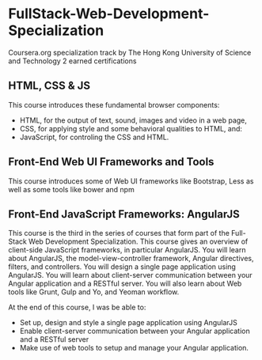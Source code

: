 # FullStack-Web-Development-Specialization
Coursera.org specialization track by The Hong Kong University of Science and Technology
2 earned certifications
## HTML, CSS & JS
This course introduces these fundamental browser components:

* HTML, for the output of text, sound, images and video in a web page,
* CSS, for applying style and some behavioral qualities to HTML, and:
* JavaScript, for controling the CSS and HTML.

## Front-End Web UI Frameworks and Tools

This course introduces some of Web UI frameworks like Bootstrap, Less as well as some tools like bower and npm

 ## Front-End JavaScript Frameworks: AngularJS
 
This course is the third in the series of courses that form part of the Full-Stack Web Development Specialization. 
This course gives an overview of client-side JavaScript frameworks, in particular AngularJS. 
You will learn about AngularJS, the model-view-controller framework, Angular directives, filters, and controllers. 
You will design a single page application using AngularJS. 
You will learn about client-server communication between your Angular application and a RESTful server. 
You will also learn about Web tools like Grunt, Gulp and Yo, and Yeoman workflow.

At the end of this course, I was be able to:

* Set up, design and style a single page application using AngularJS
* Enable client-server communication between your Angular application and a RESTful server
* Make use of web tools to setup and manage your Angular application.

